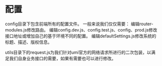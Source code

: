 # 配置

config目录下包含前端所有的配置文件。
一般来说我们仅仅需要：
编辑router-modules.js修改路由。
编辑config.dev.js、config.test.js、config、prod.js修改接口地址或增加自己的基于环境不同的配置。
编辑defaultSettings.js修改系统的标题、描述、版权信息。


utils目录下的request.js为我们针对umi官方的网络请求所进行的二次包装，以满足我们自身业务接口的需要，如果有需要也可以进行修改。